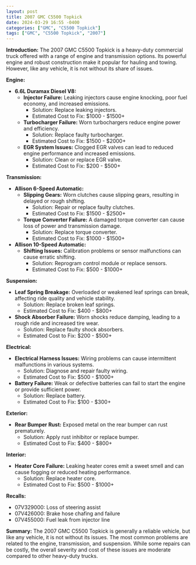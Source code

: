 ```yaml
---
layout: post
title: 2007 GMC C5500 Topkick
date: 2024-03-29 16:55 -0400
categories: ["GMC", "C5500 Topkick"]
tags: ["GMC", "C5500 Topkick", "2007"]
---
```

**Introduction:**
The 2007 GMC C5500 Topkick is a heavy-duty commercial truck offered with a range of engine and transmission options. Its powerful engine and robust construction make it popular for hauling and towing. However, like any vehicle, it is not without its share of issues.

**Engine:**
- **6.6L Duramax Diesel V8:**
  - **Injector Failure:** Leaking injectors cause engine knocking, poor fuel economy, and increased emissions.
    - Solution: Replace leaking injectors.
    - Estimated Cost to Fix: $1000 - $1500+
  - **Turbocharger Failure:** Worn turbochargers reduce engine power and efficiency.
    - Solution: Replace faulty turbocharger.
    - Estimated Cost to Fix: $1500 - $2000+
  - **EGR System Issues:** Clogged EGR valves can lead to reduced engine performance and increased emissions.
    - Solution: Clean or replace EGR valve.
    - Estimated Cost to Fix: $200 - $500+

**Transmission:**
- **Allison 6-Speed Automatic:**
  - **Slipping Gears:** Worn clutches cause slipping gears, resulting in delayed or rough shifting.
    - Solution: Repair or replace faulty clutches.
    - Estimated Cost to Fix: $1500 - $2500+
  - **Torque Converter Failure:** A damaged torque converter can cause loss of power and transmission damage.
    - Solution: Replace torque converter.
    - Estimated Cost to Fix: $1000 - $1500+
- **Allison 10-Speed Automatic:**
  - **Shifting Issues:** Calibration problems or sensor malfunctions can cause erratic shifting.
    - Solution: Reprogram control module or replace sensors.
    - Estimated Cost to Fix: $500 - $1000+

**Suspension:**
- **Leaf Spring Breakage:** Overloaded or weakened leaf springs can break, affecting ride quality and vehicle stability.
    - Solution: Replace broken leaf springs.
    - Estimated Cost to Fix: $400 - $800+
- **Shock Absorber Failure:** Worn shocks reduce damping, leading to a rough ride and increased tire wear.
    - Solution: Replace faulty shock absorbers.
    - Estimated Cost to Fix: $200 - $500+

**Electrical:**
- **Electrical Harness Issues:** Wiring problems can cause intermittent malfunctions in various systems.
    - Solution: Diagnose and repair faulty wiring.
    - Estimated Cost to Fix: $500 - $1000+
- **Battery Failure:** Weak or defective batteries can fail to start the engine or provide sufficient power.
    - Solution: Replace battery.
    - Estimated Cost to Fix: $100 - $300+

**Exterior:**
- **Rear Bumper Rust:** Exposed metal on the rear bumper can rust prematurely.
    - Solution: Apply rust inhibitor or replace bumper.
    - Estimated Cost to Fix: $400 - $800+

**Interior:**
- **Heater Core Failure:** Leaking heater cores emit a sweet smell and can cause fogging or reduced heating performance.
    - Solution: Replace heater core.
    - Estimated Cost to Fix: $500 - $1000+

**Recalls:**
- 07V329000: Loss of steering assist
- 07V426000: Brake hose chafing and failure
- 07V455000: Fuel leak from injector line

**Summary:**
The 2007 GMC C5500 Topkick is generally a reliable vehicle, but like any vehicle, it is not without its issues. The most common problems are related to the engine, transmission, and suspension. While some repairs can be costly, the overall severity and cost of these issues are moderate compared to other heavy-duty trucks.

